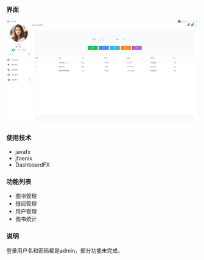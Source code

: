 ### 界面

![1](\1.png)

### 使用技术

- javafx
- jfoenix
- DashboardFX

### 功能列表

- 图书管理
- 借阅管理
- 用户管理
- 图书统计

### 说明

登录用户名和密码都是admin，部分功能未完成。